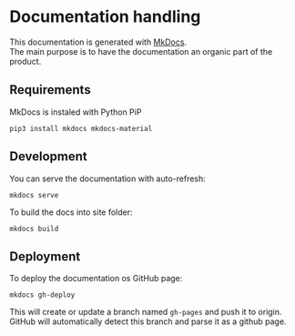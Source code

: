 # Documentation handling

This documentation is generated with [MkDocs](https://www.mkdocs.org).  
The main purpose is to have the documentation an organic part of the product.

## Requirements

MkDocs is instaled with Python PiP

``` shell
pip3 install mkdocs mkdocs-material

```

## Development

You can serve the documentation with auto-refresh:

``` shell
mkdocs serve
```

To build the docs into site folder:

``` shell
mkdocs build
```

## Deployment

To deploy the documentation os GitHub page:

``` shell
mkdocs gh-deploy
```

This will create or update a branch named `gh-pages` and push it to origin.  
GitHub will automatically detect this branch and parse it as a github page.
